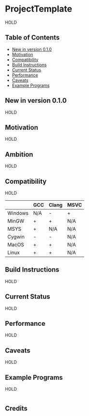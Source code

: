 # ProjectTemplate
HOLD

## Table of Contents

- [New in version 0.1.0](#new-in-version-010)
- [Motivation](#motivation)
- [Compatibility](#compatibility)
- [Build Instructions](#build-instructions)
- [Current Status](#current-status)
- [Performance](#performance)
- [Caveats](#caveats)
- [Example Programs](#example-programs)

## New in version 0.1.0
HOLD

## Motivation
HOLD

## Ambition
HOLD

## Compatibility
HOLD

|         | GCC | Clang | MSVC |
|:--------|:----|:------|:-----|
| Windows | N/A | -     | +    |
| MinGW   | +   | +     | N/A  |
| MSYS    | +   | N/A   | N/A  |
| Cygwin  | -   | -     | N/A  |
| MacOS   | +   | +     | N/A  |
| Linux   | +   | +     | N/A  |


## Build Instructions
HOLD

## Current Status
HOLD

## Performance
HOLD

## Caveats
HOLD
  
## Example Programs
HOLD
  
```cpp
```

## Credits
